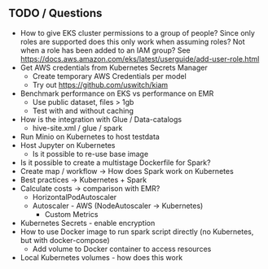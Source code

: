 ## TODO / Questions

- How to give EKS cluster permissions to a group of people?
  Since only roles are supported does this only work when assuming roles? Not when a role has been added to an IAM group?
  See https://docs.aws.amazon.com/eks/latest/userguide/add-user-role.html
- Get AWS credentials from Kubernetes Secrets Manager
  - Create temporary AWS Credentials per model
  - Try out https://github.com/uswitch/kiam
- Benchmark performance on EKS vs performance on EMR
  - Use public dataset, files > 1gb
  - Test with and without caching
- How is the integration with Glue / Data-catalogs
  - hive-site.xml / glue / spark
- Run Minio on Kubernetes to host testdata
- Host Jupyter on Kubernetes
  - Is it possible to re-use base image
- Is it possible to create a multistage Dockerfile for Spark?
- Create map / workflow -> How does Spark work on Kubernetes
- Best practices -> Kubernetes + Spark
- Calculate costs -> comparison with EMR?
  - HorizontalPodAutoscaler
  - Autoscaler - AWS (NodeAutoscaler -> Kubernetes)
    - Custom Metrics
- Kubernetes Secrets - enable encryption
- How to use Docker image to run spark script directly (no Kubernetes, but with docker-compose)
  - Add volume to Docker container to access resources
- Local Kubernetes volumes - how does this work
